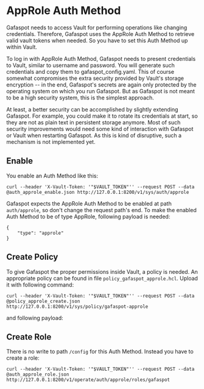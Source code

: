 # AppRole Auth Method

Gafaspot needs to access Vault for performing operations like changing credentials. Therefore, Gafaspot uses the AppRole Auth Method to retrieve valid vault tokens when needed. So you have to set this Auth Method up within Vault.

To log in with AppRole Auth Method, Gafaspot needs to present credentials to Vault, similar to username and password. You will generate such credentials and copy them to gafaspot_config.yaml. This of course somewhat compromises the extra security provided by Vault's storage encryption -- in the end, Gafaspot's secrets are again only protected by the operating system on which you run Gafaspot. But as Gafaspot is not meant to be a high security system, this is the simplest approach.

At least, a better security can be accomplished by slightly extending Gafaspot. For example, you could make it to rotate its credentials at start, so they are not as plain text in persistent storage anymore. Most of such security improvements would need some kind of interaction with Gafaspot or Vault when restarting Gafaspot. As this is kind of disruptive, such a mechanism is not implemented yet.

## Enable
You enable an Auth Method like this:

    curl --header 'X-Vault-Token: '"$VAULT_TOKEN"'' --request POST --data @auth_approle_enable.json http://127.0.0.1:8200/v1/sys/auth/approle

Gafaspot expects the AppRole Auth Method to be enabled at path `auth/approle`, so don't change the request path's end. To make the enabled Auth Method to be of type AppRole, following payload is needed:

    {
        "type": "approle"
    }

## Create Policy
To give Gafaspot the proper permissions inside Vault, a policy is needed. An appropriate policy can be found in file `policy_gafaspot_approle.hcl`. Upload it with following command:

    curl --header 'X-Vault-Token: '"$VAULT_TOKEN"'' --request POST --data @policy_approle_create.json http://127.0.0.1:8200/v1/sys/policy/gafaspot-approle

and following payload:

    

## Create Role
There is no write to path `/config` for this Auth Method. Instead you have to create a role:

    curl --header 'X-Vault-Token: '"$VAULT_TOKEN"'' --request POST --data @auth_approle_role.json http://127.0.0.1:8200/v1/operate/auth/approle/roles/gafaspot

